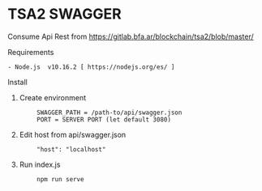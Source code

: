 # TSA2 SWAGGER

Consume Api Rest from https://gitlab.bfa.ar/blockchain/tsa2/blob/master/

Requirements

```
- Node.js  v10.16.2 [ https://nodejs.org/es/ ]
```
Install

1. Create environment  
```
        SWAGGER_PATH = /path-to/api/swagger.json
        PORT = SERVER PORT (let default 3080)       
```
2. Edit host from api/swagger.json 
```
        "host": "localhost"
```
3. Run index.js
```
        npm run serve
```
        
